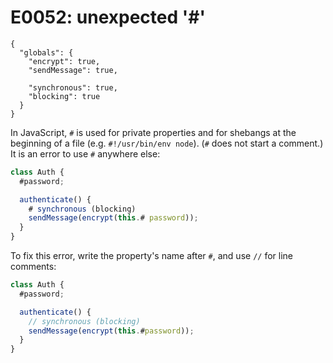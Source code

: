 # E0052: unexpected '#'

```config-for-examples
{
  "globals": {
    "encrypt": true,
    "sendMessage": true,

    "synchronous": true,
    "blocking": true
  }
}
```

In JavaScript, `#` is used for private properties and for shebangs at the
beginning of a file (e.g. `#!/usr/bin/env node`). (`#` does not start a
comment.) It is an error to use `#` anywhere else:

```javascript
class Auth {
  #password;

  authenticate() {
    # synchronous (blocking)
    sendMessage(encrypt(this.# password));
  }
}
```

To fix this error, write the property's name after `#`, and use `//` for line
comments:

```javascript
class Auth {
  #password;

  authenticate() {
    // synchronous (blocking)
    sendMessage(encrypt(this.#password));
  }
}
```
